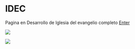 # IDEC
Pagina en Desarrollo de Iglesia del evangelio completo
<a href="https://iglesia-de-dios-finca-dos.onrender.com/">Enter</a>

<!-- Package -->
<!-- 
"@handlebars/allow-prototype-access": "^1.0.5",
    "bcrypt-nodejs": "0.0.3",
    "connect-flash": "^0.1.1",
    "express": "^4.18.2",
    "express-handlebars": "^6.0.6",
    "express-session": "^1.17.3",
    "mongoose": "^7.0.1",
    "morgan": "^1.10.0",
    "multer": "^1.4.5-lts.1",
    "passport": "^0.6.0",
    "passport-local": "^1.0.0" -->

    
<p align="left">
   <img src="https://img.shields.io/badge/STATUS-EN%20DESAROLLO-green">
</p>
<img src="https://img.shields.io/github/stars/camilafernanda?style=social">
